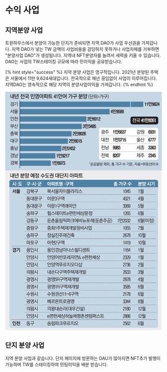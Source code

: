 # 수익 사업

## 지역분양 사업

트윈하우스에서 분양이 가능한 단지가 준비되면 지역 DAO가 사업 우선권을 가져갑니다. 지역 DAO가 넣는 TW 금액이 사업비용을 감당하지 못하거나 사업자체를 거부하면 "분양사업 DAO"가 생성됩니다. 지역내 NFT분양자를 늘려서 세력을 키울 수 있습니다. DAO는 사업의 TW스테이킹 규모에 따라 민이익을 공유받습니다.

{% hint style="success" %}
지약 분양 사업은 영구적입니다. 2021년 분양된 주택은 서울에서 11만 9,624세대입니다. 전국적으로 매년 끊임없이 사업이 이루어집니다. 지역DAO는 영속적으로 해당 지역의 분양사업이익을 가져갑니다.
{% endhint %}

![전국 분양세대 (출처 https://www.mk.co.kr/news/realestate/view/2021/12/1222143/ )](../../.gitbook/assets/dao1.png)



## 단지 분양 사업

지역 분양 사업과 같습니다. 단지 페이지에 방문하는 DAU가 많아지면 NFT추가 발행이 가능하며 TW를 스테이킹하여 민팅이익을 배분 받습니다.
